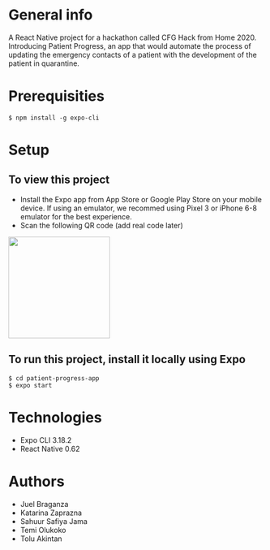 # General info
A React Native project for a hackathon called CFG Hack from Home 2020. Introducing Patient Progress, an app that would automate the process of updating the emergency contacts of a patient with the development of the patient in quarantine.

# Prerequisities
```
$ npm install -g expo-cli
```

# Setup
## To view this project 
* Install the Expo app from App Store or Google Play Store on your mobile device. If using an emulator, we recommed using Pixel 3 or iPhone 6-8 emulator for the best experience. 
* Scan the following QR code (add real code later)
<img src="https://img.techpowerup.org/200429/screenshot-2020-04-29-at-19-19-22.png" width="200" height="200">

## To run this project, install it locally using Expo
```
$ cd patient-progress-app
$ expo start 
```

# Technologies
* Expo CLI 3.18.2
* React Native 0.62

# Authors
* Juel Braganza 
* Katarina Zaprazna 
* Sahuur Safiya Jama 
* Temi Olukoko 
* Tolu Akintan 